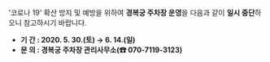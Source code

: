 '코로나 19' 확산 방지 및 예방을 위하여 **경복궁 주차장 운영**을 다음과 같이 **일시 중단**하오니 참고하시기 바랍니다.

- **기 간 : 2020. 5. 30.(토) → 6. 14.(일)**
- **문 의 : 경복궁 주차장 관리사무소(☎ 070-7119-3123)**